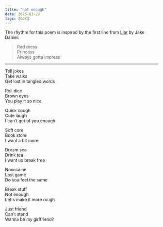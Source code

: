```yaml
---
title: "not enough"
date: 2025-03-29
tags: [G2K]
---
```


The rhythm for this poem is inspired by the first line from [Liar](https://genius.com/Jake-daniels-liar-lyrics) by Jake Daniel:

> Red dress  
> Princess  
> Always gotta impress  

---

Tell jokes  
Take walks  
Get lost in tangled words  

Roll dice  
Brown eyes  
You play it so nice  

Quick cough  
Cute laugh  
I can't get of you enough  

Soft core  
Book store  
I want a bit more  

Dream sea  
Drink tea  
I want us break free  

Novocaine  
Lost game  
Do you feel the same  

Break stuff  
Not enough  
Let's make it more rough  

Just friend  
Can't stand  
Wanna be my girlfriend?  
